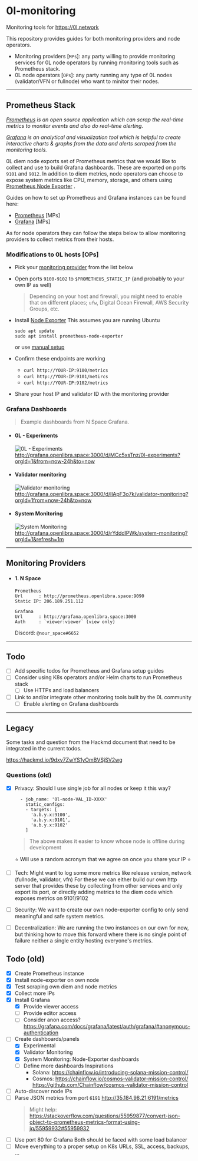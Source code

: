 # 0l-monitoring

Monitoring tools for https://0l.network

This repository provides guides for both monitoring providers and node operators.

- Monitoring providers [`MPs`]: any party willing to provide monitoring services for 0L node operators by running
  monitoring tools such as Prometheus stack.
- 0L node operators [`OPs`]: any party running any type of 0L nodes (validator/VFN or fullnode) who want to minitor
  their nodes.

---

## Prometheus Stack

_[Prometheus](https://prometheus.io/) is an open source application which can scrap the real-time metrics to monitor
events and also do real-time alerting._

_[Grafana](https://grafana.com/) is an analytical and visualization tool which is helpful to create interactive charts &
graphs from the data and alerts scraped from the monitoring tools._

0L diem node exports set of Prometheus metrics that we would like to collect and use to build Grafana dashboards. These
are exported on ports `9101` and `9012`. In addition to diem metrics, node operators can choose to expose system metrics
like CPU, memory, storage, and others using [Prometheus Node Exporter](https://prometheus.io/docs/guides/node-exporter/)
.

Guides on how to set up Prometheus and Grafana instances can be found here:

- [Prometheus](./prometheus/README.md) [MPs]
- [Grafana](./grafana/README.md) [MPs]

As for node operators they can follow the steps below to allow monitoring providers to collect metrics from their hosts.

### Modifications to 0L hosts [OPs]

- Pick your [monitoring provider](#monitoring-providers) from the list below

- Open ports `9100-9102` to `$PROMETHEUS_STATIC_IP` (and probably to your own IP as well)
  > Depending on your host and firewall, you might need to enable that on different places; `ufw`, Digital Ocean Firewall, AWS Security Groups, etc.

- Install [Node Exporter](https://prometheus.io/docs/guides/node-exporter/)
  This assumes you are running Ubuntu
  ```shell
  sudo apt update
  sudo apt install prometheus-node-exporter
  ```
  or use [manual setup](./prometheus/README.md#Manual-Node-Exporter-setup)

- Confirm these endpoints are working
  - `curl http://YOUR-IP:9100/metrics`
  - `curl http://YOUR-IP:9101/metircs`
  - `curl http://YOUR-IP:9102/metrics`

- Share your host IP and validator ID with the monitoring provider

### Grafana Dashboards

> Example dashboards from N Space Grafana.

- #### 0L - Experiments
  ![0L - Experiments](https://i.imgur.com/5mTpz7l.jpg)
  http://grafana.openlibra.space:3000/d/MCc5xsTnz/0l-experiments?orgId=1&from=now-24h&to=now

- #### Validator monitoring
  ![Validator monitoring](https://i.imgur.com/QKi3XCd.jpg)
  http://grafana.openlibra.space:3000/d/llApF3o7k/validator-monitoring?orgId=1from=now-24h&to=now

- #### System Monitoring
  ![System Monitoring](https://i.imgur.com/sJrybQo.png)
  http://grafana.openlibra.space:3000/d/rYdddlPWk/system-monitoring?orgId=1&refresh=1m

---

## Monitoring Providers

- #### 1. N Space

  ```
  Prometheus
  Url      : http://prometheus.openlibra.space:9090
  Static IP: 206.189.251.112
  
  Grafana
  Url      : http://grafana.openlibra.space:3000
  Auth     : `viewer:viewer` (view only)
  ```
  Discord: `@nour_space#6652`

---

## Todo

- [ ] Add specific todos for Prometheus and Grafana setup guides
- [ ] Consider using K8s operators and/or Helm charts to run Prometheus stack
  - [ ] Use HTTPs and load balancers
- [ ] Link to and/or integrate other monitoring tools built by the 0L community
  - [ ] Enable alerting on Grafana dashboards

---

## Legacy

Some tasks and question from the Hackmd document that need to be integrated in the current todos.

https://hackmd.io/9dxv7ZwYS1yOmBVSjSV2wg

### Questions (old)

- [x] Privacy: Should I use single job for all nodes or keep it this way?
  ```
    - job_name: '0l-node-VAL_ID-XXXX'
      static_configs:
      - targets: [
        'a.b.y.x:9100',
        'a.b.y.x:9101',
        'a.b.y.x:9102'
      ]
  ```
  > The above makes it easier to know whose node is offline during development

  :star: Will use a random acronym that we agree on once you share your IP :star:

- [ ] Tech:
  Might want to log some more metrics like release version, network (fullnode, validator, vfn)
  For these we can either build our own http server that provides these by collecting from other services and only
  export its port, or directly adding metrics to the diem code which exposes metrics on 9101/9102

- [ ] Security:
  We want to create our own node-exporter config to only send meaningful and safe system metrics.

- [ ] Decentralization:
  We are running the two instances on our own for now, but thinking how to move this forward where there is no single
  point of failure neither a single entity hosting everyone's metrics.

## Todo (old)

- [x] Create Prometheus instance
- [x] Install node-exporter on own node
- [x] Test scraping own diem and node metrics
- [x] Collect more IPs
- [x] Install Grafana
  - [x] Provide viewer access
  - [ ] Provide editor access
  - [ ] Consider anon access?
    https://grafana.com/docs/grafana/latest/auth/grafana/#anonymous-authentication
- [ ] Create dashboards/panels
  - [x] Experimental
  - [x] Validator Monitoring
  - [x] System Monitoring: Node-Exporter dashboards
  - [ ] Define more dashboards Inspirations
    - Solana: https://chainflow.io/introducing-solana-mission-control/
    - Cosmos: https://chainflow.io/cosmos-validator-mission-control/
      https://github.com/Chainflow/cosmos-validator-mission-control
- [ ] Auto-discover node IPs
- [ ] Parse JSON metrics from port `6191`
  http://35.184.98.21:6191/metrics
  > Might help: https://stackoverflow.com/questions/55959877/convert-json-object-to-prometheus-metrics-format-using-jq/55959932#55959932
- [ ] Use port 80 for Grafana Both should be faced with some load balancer
- [ ] Move everything to a proper setup on K8s URLs, SSL, access, backups, ...
